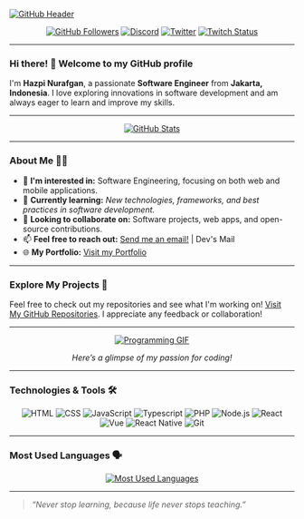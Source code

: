 [![GitHub Header](./assets/img/header%20github.png)](https://github.com/hazgan72)

<div align="center">

[![GitHub Followers](https://img.shields.io/github/followers/hazgan72?label=Followers&style=social)](https://github.com/hazgan72)
[![Discord](https://img.shields.io/static/v1?logo=discord&label=Discord&message=hazgan_&color=7289da&style=social)](https://discordapp.com/users/428460899171434497)
[![Twitter](https://img.shields.io/twitter/follow/hazgan_?label=Follow%20on%20Twitter&style=social)](https://twitter.com/intent/follow?screen_name=hazgan_)
[![Twitch Status](https://img.shields.io/twitch/status/hazgan_?style=social&label=Watch%20on%20Twitch)](https://twitch.tv/hazgan_)

</div>

---

### Hi there! 👋 Welcome to my GitHub profile

I'm **Hazpi Nurafgan**, a passionate **Software Engineer** from **Jakarta, Indonesia**. I love exploring innovations in software development and am always eager to learn and improve my skills.

---

<div align="center">

[![GitHub Stats](https://github-readme-stats.vercel.app/api?username=hazgan72&show_icons=true&theme=blue-green&card_width=700)](https://github.com/hazgan72)

</div>

---

### About Me 🧑‍💻

- 👀 **I'm interested in:** Software Engineering, focusing on both web and mobile applications.
- 🌱 **Currently learning:** *New technologies, frameworks, and best practices in software development.*
- 💼 **Looking to collaborate on:** Software projects, web apps, and open-source contributions.
- 📫 **Feel free to reach out:** [Send me an email!](mailto:hazgandevs@gmail.com) | Dev's Mail
- 🌐 **My Portfolio:** [Visit my Portfolio](https://hazgan.dev)

---

### Explore My Projects 🚀

Feel free to check out my repositories and see what I'm working on! [Visit My GitHub Repositories](https://github.com/hazgan72?tab=repositories). I appreciate any feedback or collaboration!

---

<div align="center">
  
  [![Programming GIF](./assets/gif/programmer.gif)](https://github.com/hazgan72)
  
  _Here’s a glimpse of my passion for coding!_

</div>

---

### Technologies & Tools 🛠️

<div align="center">

![HTML](https://img.shields.io/badge/-HTML5-E34F26?style=flat-square&logo=html5&logoColor=white)
![CSS](https://img.shields.io/badge/-CSS3-1572B6?style=flat-square&logo=css3)
![JavaScript](https://img.shields.io/badge/-JavaScript-F7DF1E?style=flat-square&logo=javascript&logoColor=black)
![Typescript](https://img.shields.io/badge/-Typescript-2F74C0?style=flat-square&logo=typescript&logoColor=white)
![PHP](https://img.shields.io/badge/-PHP-777BB4?style=flat-square&logo=php&logoColor=white)
![Node.js](https://img.shields.io/badge/-Node.js-339933?style=flat-square&logo=node.js&logoColor=white)
![React](https://img.shields.io/badge/-React-61DAFB?style=flat-square&logo=react&logoColor=black)
![Vue](https://img.shields.io/badge/-Vue-41B883?style=flat-square&logo=vue.js&logoColor=black)
![React Native](https://img.shields.io/badge/-React%20Native-20232A?style=flat-square&logo=react&logoColor=cyan)
![Git](https://img.shields.io/badge/-Git-F05032?style=flat-square&logo=git&logoColor=white)

</div>

---

### Most Used Languages 🗣️

<div align="center">

[![Most Used Languages](https://github-readme-stats.vercel.app/api/top-langs/?username=hazgan72&layout=compact&langs_count=7&card_width=700&hide_title=false&custom_title=Languages&theme=blue-green)](https://github.com/hazgan72)

</div>

---

> _“Never stop learning, because life never stops teaching.”_

<!-- source gif = https://tenor.com/view/programmer-gif-19019116 -->


